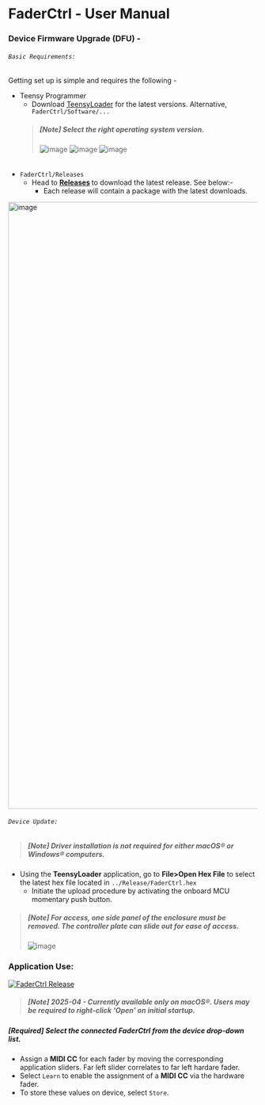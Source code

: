 # FaderCtrl - User Manual

### Device Firmware Upgrade (DFU) - 
###### `Basic Requirements:` <p>
Getting set up is simple and requires the following - <p>

- Teensy Programmer
  - Download [TeensyLoader](https://www.pjrc.com/teensy/loader.html) for the latest versions. Alternative, `FaderCtrl/Software/...`</p>
  > <em><h5>[Note] Select the right operating system version.</h5></em>
![image](https://github.com/user-attachments/assets/62e7d813-8579-4267-801d-fb8bd8ed2b95)
![image](https://github.com/user-attachments/assets/1805fb95-5848-43e5-baf9-c6d3a486c5cd)
![image](https://github.com/user-attachments/assets/6d384a51-0bbb-493d-b76d-3bb9e90c1741)

## <h6></h6> <p>
  
- `FaderCtrl/Releases`
  - Head to <strong> [Releases](https://github.com/coreyackland/faderctrl/releases) </strong> to download the latest release. See below:-
    - Each release will contain a package with the latest downloads.
<img width="1225" alt="image" src="https://github.com/user-attachments/assets/a275ab7f-d511-450f-a9dd-0a7beeda829a" />

  

###### `Device Update:` <p>
> <em><h5>[Note] Driver installation is not required for either macOS® or Windows® computers.</h5></em>

  - Using the <strong>TeensyLoader</strong> application, go to <strong>File>Open Hex File</strong> to select the latest hex file located in `../Release/FaderCtrl.hex`
    - Initiate the upload procedure by activating the onboard MCU momentary push button. 
> <em><h5>[Note] For access, one side panel of the enclosure must be removed. The controller plate can slide out for ease of access.</h5></em>
![image](https://github.com/user-attachments/assets/dd780f82-f5ca-457b-ad2f-be4752d10659)

### Application Use: <p> 
[![FaderCtrl Release](https://img.shields.io/github/v/release/coreyackland/faderctrl?label=Latest%20Release&color=grey&labelColor=red&logo=github&logoColor=white&style=for-the-badge)](https://github.com/coreyackland/faderctrl/releases/latest)

> <em><h5>[Note] 2025-04 - Currently available only on macOS®. Users may be required to right-click 'Open' on initial startup.</h5></em>

<em><h5>[Required] Select the connected <strong>FaderCtrl</strong> from the device drop-down list. </h5></em>
  - Assign a <strong>MIDI CC</strong> for each fader by moving the corresponding application sliders. Far left slider correlates to far left hardare fader. 
  - Select `Learn` to enable the assignment of a <strong>MIDI CC</strong> via the hardware fader.
  - To store these values on device, select `Store`.

